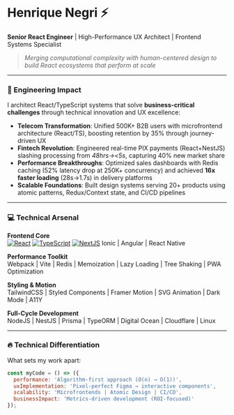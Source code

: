 # Henrique Negri ⚡  
**Senior React Engineer** | High-Performance UX Architect | Frontend Systems Specialist  

> *Merging computational complexity with human-centered design to build React ecosystems that perform at scale*

---

### 🚀 Engineering Impact  
I architect React/TypeScript systems that solve **business-critical challenges** through technical innovation and UX excellence:  

- **Telecom Transformation**: Unified 500K+ B2B users with microfrontend architecture (React/TS), boosting retention by 35% through journey-driven UX  
- **Fintech Revolution**: Engineered real-time PIX payments (React+NestJS) slashing processing from *48hrs→<5s*, capturing 40% new market share  
- **Performance Breakthroughs**: Optimized sales dashboards with Redis caching (52% latency drop at 250K+ concurrency) and achieved **16x faster loading** (28s→1.7s) in delivery platforms  
- **Scalable Foundations**: Built design systems serving 20+ products using atomic patterns, Redux/Context state, and CI/CD pipelines  

---

### 💻 Technical Arsenal  
**Frontend Core**  
[![React](https://img.shields.io/badge/-React-61DAFB?logo=react&logoColor=white)](https://) 
[![TypeScript](https://img.shields.io/badge/-TypeScript-3178C6?logo=typescript&logoColor=white)](https://) 
[![NextJS](https://img.shields.io/badge/-Next.JS-000000?logo=nextdotjs)](https://) 
Ionic | Angular | React Native  

**Performance Toolkit**  
Webpack | Vite | Redis | Memoization | Lazy Loading | Tree Shaking | PWA Optimization  

**Styling & Motion**  
TailwindCSS | Styled Components | Framer Motion | SVG Animation | Dark Mode | A11Y  

**Full-Cycle Development**  
NodeJS | NestJS | Prisma | TypeORM | Digital Ocean | Cloudflare | Linux  

---

### 🔥 Technical Differentiation  
What sets my work apart:  

```js
const myCode = () => ({
  performance: 'Algorithm-first approach (O(n) → O(1))',
  uxImplementation: 'Pixel-perfect Figma → interactive components',
  scalability: 'Microfrontends | Atomic Design | CI/CD',
  businessImpact: 'Metrics-driven development (ROI-focused)'
});
